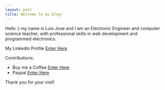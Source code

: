 ```yaml
---
layout: post
title: Welcome to my blog!
---
```


Hello :) my name is Luis Jose and I am an Electronic Engineer and computer science teacher, with professional skills in web development and programmed electronics.

<!-- ![_config.yml]({{ site.baseurl }}/images/config.png)

The easiest way to make your first post is to edit this one. Go into /_posts/ and update the Hello World markdown file. For more instructions head over to the [Jekyll Now repository](https://github.com/barryclark/jekyll-now) on GitHub. -->

My Linkedin Profile [Enter Here](https://www.linkedin.com/in/luis-jose-espinoza-alvarado)

Contributions:

+ Buy me a Coffee [Enter Here](https://www.buymeacoffee.com/alvaloper)
+ Paypal [Enter Here](https://www.paypal.com/paypalme/ingespinozalj)

Thank you for your visit! 